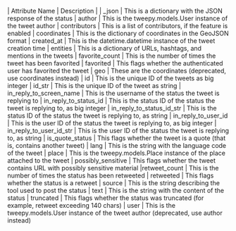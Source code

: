 | Attribute Name | Description |
| _json | This is a dictionary with the JSON response of the status 
| author | This is the tweepy.models.User instance of the tweet author
| contributors | This is a list of contributors, if the feature is enabled 
| coordinates | This is the dictionary of coordinates in the GeoJSON format
| created_at | This is the datetime.datetime instance of the tweet creation 
time
| entities | This is a dictionary of URLs, hashtags, and mentions in the tweets
| favorite_count | This is the number of times the tweet has been favorited
| favorited | This flags whether the authenticated user has favorited the tweet
| geo | These are the coordinates (deprecated, use coordinates instead)
| id | This is the unique ID of the tweets as big integer
| id_str | This is the unique ID of the tweet as string
| in_reply_to_screen_name | This is the username of the status the tweet is replying to
| in_reply_to_status_id | This is the status ID of the status the tweet is replying to, as big integer
| in_reply_to_status_id_str | This is the status ID of the status the tweet is replying to, as string
| in_reply_to_user_id | This is the user ID of the status the tweet is replying to, as big integer
| in_reply_to_user_id_str | This is the user ID of the status the tweet is replying to, as string
| is_quote_status | This flags whether the tweet is a quote (that is, contains another tweet)
| lang | This is the string with the language code of the tweet
| place | This is the tweepy.models.Place instance of the place attached to 
the tweet
| possibly_sensitive | This flags whether the tweet contains URL with possibly sensitive material
|retweet_count | This is the number of times the status has been retweeted
| retweeted | This flags whether the status is a retweet
| source | This is the string describing the tool used to post the status
| text | This is the string with the content of the status
| truncated | This flags whether the status was truncated (for example, retweet exceeding 140 chars)
| user | This is the tweepy.models.User instance of the tweet author (deprecated, use author instead)
